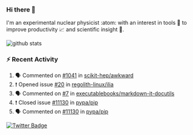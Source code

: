 ### Hi there 👋 

I'm an experimental nuclear physicist :atom: with an interest in tools :wrench: to improve productivity :chart_with_upwards_trend: and scientific insight :telescope:.

![github stats](https://github-readme-stats.vercel.app/api?username=agoose77&show_icons=true&hide_rank=true&hide_title=true&bg_color=30,e76445,904e95&text_color=efe3ec&icon_color=efe3ec)
<!--
**agoose77/agoose77** is a ✨ _special_ ✨ repository because its `README.md` (this file) appears on your GitHub profile.

Here are some ideas to get you started:

- 🔭 I’m currently working on ...
- 🌱 I’m currently learning ...
- 👯 I’m looking to collaborate on ...
- 🤔 I’m looking for help with ...
- 💬 Ask me about ...
- 📫 How to reach me: ...
- 😄 Pronouns: ...
- ⚡ Fun fact: ...
-->

### :zap: Recent Activity
<!--START_SECTION:activity-->
1. 🗣 Commented on [#1041](https://github.com/scikit-hep/awkward/issues/1041) in [scikit-hep/awkward](https://github.com/scikit-hep/awkward)
2. ❗️ Opened issue [#20](https://github.com/regolith-linux/ilia/issues/20) in [regolith-linux/ilia](https://github.com/regolith-linux/ilia)
3. 🗣 Commented on [#7](https://github.com/executablebooks/markdown-it-docutils/issues/7) in [executablebooks/markdown-it-docutils](https://github.com/executablebooks/markdown-it-docutils)
4. ❗️ Closed issue [#11130](https://github.com/pypa/pip/issues/11130) in [pypa/pip](https://github.com/pypa/pip)
5. 🗣 Commented on [#11130](https://github.com/pypa/pip/issues/11130) in [pypa/pip](https://github.com/pypa/pip)
<!--END_SECTION:activity-->


[![Twitter Badge](https://img.shields.io/twitter/follow/agoose77?style=flat-square&logo=Twitter&logoColor=white&color=cornflowerblue)](https://twitter.com/agoose77)
